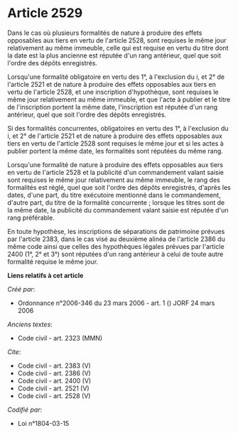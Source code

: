 # Article 2529

Dans le cas où plusieurs formalités de nature à produire des effets opposables aux tiers en vertu de l'article 2528, sont
requises le même jour relativement au même immeuble, celle qui est requise en vertu du titre dont la date est la plus
ancienne est réputée d'un rang antérieur, quel que soit l'ordre des dépôts enregistrés. 

Lorsqu'une formalité obligatoire en vertu des 1°, à l'exclusion du i, et 2° de l'article 2521 et de nature à produire des
effets opposables aux tiers en vertu de l'article 2528, et une inscription d'hypothèque, sont requises le même jour
relativement au même immeuble, et que l'acte à publier et le titre de l'inscription portent la même date, l'inscription est
réputée d'un rang antérieur, quel que soit l'ordre des dépôts enregistrés. 

Si des formalités concurrentes, obligatoires en vertu des 1°, à l'exclusion du i, et 2° de l'article 2521 et de nature à
produire des effets opposables aux tiers en vertu de l'article 2528 sont requises le même jour et si les actes à publier
portent la même date, les formalités sont réputées du même rang. 

Lorsqu'une formalité de nature à produire des effets opposables aux tiers en vertu de l'article 2528 et la publicité d'un
commandement valant saisie sont requises le même jour relativement au même immeuble, le rang des formalités est réglé, quel
que soit l'ordre des dépôts enregistrés, d'après les dates, d'une part, du titre exécutoire mentionné dans le commandement,
d'autre part, du titre de la formalité concurrente ; lorsque les titres sont de la même date, la publicité du commandement
valant saisie est réputée d'un rang préférable. 

En toute hypothèse, les inscriptions de séparations de patrimoine prévues par l'article 2383, dans le cas visé au deuxième
alinéa de l'article 2386 du même code ainsi que celles des hypothèques légales prévues par l'article 2400 (1°, 2° et 3°) sont
réputées d'un rang antérieur à celui de toute autre formalité requise le même jour.

**Liens relatifs à cet article**

_Créé par_:

  - Ordonnance n°2006-346 du 23 mars 2006 - art. 1 () JORF 24 mars 2006

_Anciens textes_:

  - Code civil - art. 2323 (MMN)

_Cite_:

  - Code civil - art. 2383 (V)
  - Code civil - art. 2386 (V)
  - Code civil - art. 2400 (V)
  - Code civil - art. 2521 (V)
  - Code civil - art. 2528 (V)

_Codifié par_:

  - Loi n°1804-03-15
